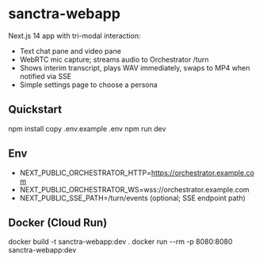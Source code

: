 ﻿# sanctra-webapp

Next.js 14 app with tri-modal interaction:
- Text chat pane and video pane
- WebRTC mic capture; streams audio to Orchestrator /turn
- Shows interim transcript, plays WAV immediately, swaps to MP4 when notified via SSE
- Simple settings page to choose a persona

## Quickstart
npm install
copy .env.example .env
npm run dev

## Env
- NEXT_PUBLIC_ORCHESTRATOR_HTTP=https://orchestrator.example.com
- NEXT_PUBLIC_ORCHESTRATOR_WS=wss://orchestrator.example.com
- NEXT_PUBLIC_SSE_PATH=/turn/events  (optional; SSE endpoint path)

## Docker (Cloud Run)
docker build -t sanctra-webapp:dev .
docker run --rm -p 8080:8080 sanctra-webapp:dev
